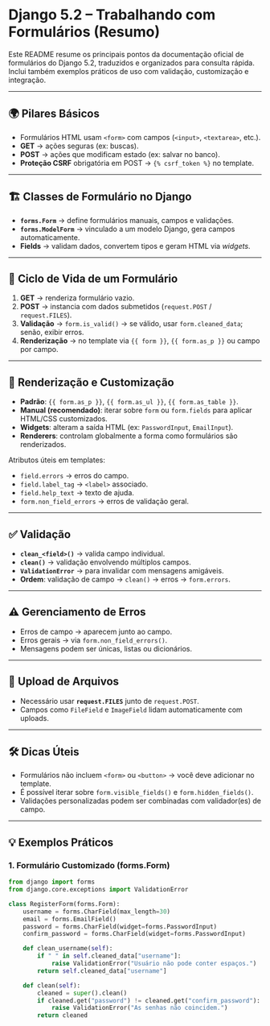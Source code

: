 # Django 5.2 – Trabalhando com Formulários (Resumo)

Este README resume os principais pontos da documentação oficial de formulários do Django 5.2, traduzidos e organizados para consulta rápida. Inclui também exemplos práticos de uso com validação, customização e integração.

---

## 🌍 Pilares Básicos

- Formulários HTML usam `<form>` com campos (`<input>`, `<textarea>`, etc.).
- **GET** → ações seguras (ex: buscas).
- **POST** → ações que modificam estado (ex: salvar no banco).
- **Proteção CSRF** obrigatória em POST → `{% csrf_token %}` no template.

---

## 🏗️ Classes de Formulário no Django

- **`forms.Form`** → define formulários manuais, campos e validações.
- **`forms.ModelForm`** → vinculado a um modelo Django, gera campos automaticamente.
- **Fields** → validam dados, convertem tipos e geram HTML via *widgets*.

---

## 🔄 Ciclo de Vida de um Formulário

1. **GET** → renderiza formulário vazio.
2. **POST** → instancia com dados submetidos (`request.POST` / `request.FILES`).
3. **Validação** → `form.is_valid()` → se válido, usar `form.cleaned_data`; senão, exibir erros.
4. **Renderização** → no template via `{{ form }}`, `{{ form.as_p }}` ou campo por campo.

---

## 🎨 Renderização e Customização

- **Padrão**: `{{ form.as_p }}`, `{{ form.as_ul }}`, `{{ form.as_table }}`.
- **Manual (recomendado)**: iterar sobre `form` ou `form.fields` para aplicar HTML/CSS customizados.
- **Widgets**: alteram a saída HTML (ex: `PasswordInput`, `EmailInput`).
- **Renderers**: controlam globalmente a forma como formulários são renderizados.

Atributos úteis em templates:
- `field.errors` → erros do campo.
- `field.label_tag` → `<label>` associado.
- `field.help_text` → texto de ajuda.
- `form.non_field_errors` → erros de validação geral.

---

## ✅ Validação

- **`clean_<field>()`** → valida campo individual.
- **`clean()`** → validação envolvendo múltiplos campos.
- **`ValidationError`** → para invalidar com mensagens amigáveis.
- **Ordem**: validação de campo → `clean()` → erros → `form.errors`.

---

## ⚠️ Gerenciamento de Erros

- Erros de campo → aparecem junto ao campo.
- Erros gerais → via `form.non_field_errors()`.
- Mensagens podem ser únicas, listas ou dicionários.

---

## 📂 Upload de Arquivos

- Necessário usar **`request.FILES`** junto de `request.POST`.
- Campos como `FileField` e `ImageField` lidam automaticamente com uploads.

---

## 🛠️ Dicas Úteis

- Formulários não incluem `<form>` ou `<button>` → você deve adicionar no template.
- É possível iterar sobre `form.visible_fields()` e `form.hidden_fields()`.
- Validações personalizadas podem ser combinadas com validador(es) de campo.

---

## 💡 Exemplos Práticos

### 1. Formulário Customizado (forms.Form)
```python
from django import forms
from django.core.exceptions import ValidationError

class RegisterForm(forms.Form):
    username = forms.CharField(max_length=30)
    email = forms.EmailField()
    password = forms.CharField(widget=forms.PasswordInput)
    confirm_password = forms.CharField(widget=forms.PasswordInput)

    def clean_username(self):
        if " " in self.cleaned_data["username"]:
            raise ValidationError("Usuário não pode conter espaços.")
        return self.cleaned_data["username"]

    def clean(self):
        cleaned = super().clean()
        if cleaned.get("password") != cleaned.get("confirm_password"):
            raise ValidationError("As senhas não coincidem.")
        return cleaned
